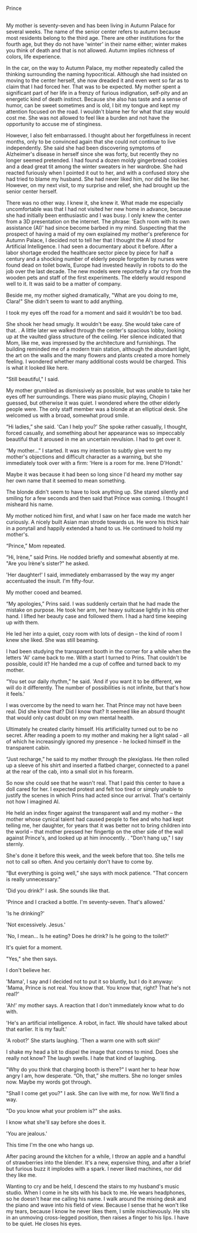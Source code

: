 #

Prince

##

###

####

My mother is seventy-seven and has been living in Autumn Palace for several weeks. The name of the senior center refers to autumn because most residents belong to the third age. There are other institutions for the fourth age, but they do not have 'winter' in their name either; winter makes you think of death and that is not allowed. Autumn implies richness of colors, life experience.

In the car, on the way to Autumn Palace, my mother repeatedly called the thinking surrounding the naming hypocritical. Although she had insisted on moving to the center herself, she now dreaded it and even went so far as to claim that I had forced her. That was to be expected. My mother spent a significant part of her life in a frenzy of furious indignation, self-pity and an energetic kind of death instinct. Because she also has taste and a sense of humor, can be sweet sometimes and is old, I bit my tongue and kept my attention focused on the road. I wouldn't blame her for what that stay would cost me. She was not allowed to feel like a burden and not have the opportunity to accuse me of stinginess.

However, I also felt embarrassed. I thought about her forgetfulness in recent months, only to be convinced again that she could not continue to live independently. She said she had been discovering symptoms of Alzheimer's disease in herself since she was forty, but recently they no longer seemed pretended. I had found a dozen moldy gingerbread cookies and a dead great tit among the winter sweaters in her wardrobe. She had reacted furiously when I pointed it out to her, and with a confused story she had tried to blame my husband. She had never liked him, nor did he like her. However, on my next visit, to my surprise and relief, she had brought up the senior center herself.

There was no other way. I knew it, she knew it. What made me especially uncomfortable was that I had not visited her new home in advance, because she had initially been enthusiastic and I was busy. I only knew the center from a 3D presentation on the internet. The phrase: 'Each room with its own assistance (AI)' had since become barbed in my mind. Suspecting that the prospect of having a maid of my own explained my mother's preference for Autumn Palace, I decided not to tell her that I thought the AI ​​stood for Artificial Intelligence. I had seen a documentary about it before. After a labor shortage eroded the healthcare sector piece by piece for half a century and a shocking number of elderly people forgotten by nurses were found dead on toilet bowls, Europe had invested heavily in robots to do the job over the last decade. The new models were reportedly a far cry from the wooden pets and staff of the first experiments. The elderly would respond well to it. It was said to be a matter of company.

Beside me, my mother sighed dramatically, "What are you doing to me, Clara!" She didn't seem to want to add anything.

I took my eyes off the road for a moment and said it wouldn't be too bad.

She shook her head smugly. It wouldn't be easy. She would take care of that.
.
A little later we walked through the center's spacious lobby, looking up at the vaulted glass structure of the ceiling. Her silence indicated that Mom, like me, was impressed by the architecture and furnishings. The building reminded me of a modern train station, although the abundant light, the art on the walls and the many flowers and plants created a more homely feeling. I wondered whether many additional costs would be charged. This is what it looked like here.

"Still beautiful," I said.

My mother grumbled as dismissively as possible, but was unable to take her eyes off her surroundings. There was piano music playing, Chopin I guessed, but otherwise it was quiet. I wondered where the other elderly people were. The only staff member was a blonde at an elliptical desk. She welcomed us with a broad, somewhat proud smile.

“Hi ladies,” she said. 'Can I help you?' She spoke rather casually, I thought, forced casually, and something about her appearance was so impeccably beautiful that it aroused in me an uncertain revulsion. I had to get over it.

“My mother…” I started. It was my intention to subtly give vent to my mother's objections and difficult character as a warning, but she immediately took over with a firm: 'Here is a room for me. Irene D'Hondt.'

Maybe it was because it had been so long since I'd heard my mother say her own name that it seemed to mean something.

The blonde didn't seem to have to look anything up. She stared silently and smiling for a few seconds and then said that Prince was coming. I thought I misheard his name.

My mother noticed him first, and what I saw on her face made me watch her curiously. A nicely built Asian man strode towards us. He wore his thick hair in a ponytail and happily extended a hand to us. He continued to hold my mother's.

“Prince,” Mom repeated.

“Hi, Irène,” said Prins. He nodded briefly and somewhat absently at me. "Are you Irène's sister?" he asked.

'Her daughter!' I said, immediately embarrassed by the way my anger accentuated the insult. I'm fifty-four.

My mother cooed and beamed.

“My apologies,” Prins said. I was suddenly certain that he had made the mistake on purpose. He took her arm, her heavy suitcase lightly in his other hand. I lifted her beauty case and followed them. I had a hard time keeping up with them.

He led her into a quiet, cozy room with lots of design – the kind of room I knew she liked. She was still beaming.

I had been studying the transparent booth in the corner for a while when the letters 'AI' came back to me. With a start I turned to Prins. That couldn't be possible, could it? He handed me a cup of coffee and turned back to my mother.

“You set our daily rhythm,” he said. 'And if you want it to be different, we will do it differently. The number of possibilities is not infinite, but that's how it feels.'

I was overcome by the need to warn her. That Prince may not have been real. Did she know that? Did I know that? It seemed like an absurd thought that would only cast doubt on my own mental health.

Ultimately he created clarity himself. His artificiality turned out to be no secret. After reading a poem to my mother and making her a light salad - all of which he increasingly ignored my presence - he locked himself in the transparent cabin.

“Just recharge,” he said to my mother through the plexiglass. He then rolled up a sleeve of his shirt and inserted a flatbed charger, connected to a panel at the rear of the cab, into a small slot in his forearm.

So now she could see that he wasn't real. That I paid this center to have a doll cared for her. I expected protest and felt too tired or simply unable to justify the scenes in which Prins had acted since our arrival. That's certainly not how I imagined AI.

He held an index finger against the transparent wall and my mother – the mother whose cynical talent had caused people to flee and who had kept telling me, her daughter, for years that it was better not to bring children into the world – that mother pressed her fingertip on the other side of the wall against Prince's, and looked up at him innocently.
.
"Don't hang up," I say sternly.

She's done it before this week, and the week before that too. She tells me not to call so often. And you certainly don't have to come by.

“But everything is going well,” she says with mock patience. "That concern is really unnecessary."

'Did you drink?' I ask. She sounds like that.

'Prince and I cracked a bottle. I'm seventy-seven. That's allowed.'

'Is he drinking?'

'Not excessively. Jesus.'

'No, I mean... Is he eating? Does he drink? Is he going to the toilet?'

It's quiet for a moment.

"Yes," she then says.

I don't believe her.

'Mama', I say and I decided not to put it so bluntly, but I do it anyway: 'Mama, Prince is not real. You know that. You know that, right? That he's not real?'

'Ah!' my mother says. A reaction that I don't immediately know what to do with.

'He's an artificial intelligence. A robot, in fact. We should have talked about that earlier. It is my fault.'

'A robot?' She starts laughing. 'Then a warm one with soft skin!'

I shake my head a bit to dispel the image that comes to mind. Does she really not know? The laugh swells. I hate that kind of laughing.

"Why do you think that charging booth is there?" I want her to hear how angry I am, how desperate.
“Oh, that,” she mutters. She no longer smiles now. Maybe my words got through.

"Shall I come get you?" I ask. She can live with me, for now. We'll find a way.

"Do you know what your problem is?" she asks.

I know what she'll say before she does it.

'You are jealous.'

This time I'm the one who hangs up.

After pacing around the kitchen for a while, I throw an apple and a handful of strawberries into the blender. It's a new, expensive thing, and after a brief but furious buzz it implodes with a spark. I never liked machines, nor did they like me.

Wanting to cry and be held, I descend the stairs to my husband's music studio. When I come in he sits with his back to me. He wears headphones, so he doesn't hear me calling his name. I walk around the mixing desk and the piano and wave into his field of view. Because I sense that he won't like my tears, because I know he never likes them, I smile mischievously. He sits in an unmoving cross-legged position, then raises a finger to his lips. I have to be quiet. He closes his eyes.
